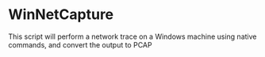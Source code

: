 # WinNetCapture
This script will perform a network trace on a Windows machine using native commands, and convert the output to PCAP
